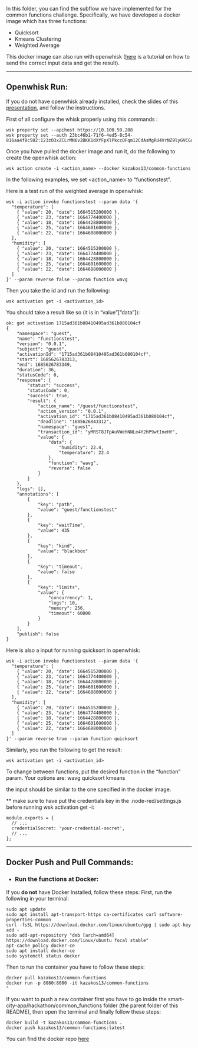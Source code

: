 In this folder, you can find the subflow we have implemented for the common functions challenge. Specifically, we have developed a docker image which has three functions:
* Quicksort
* Kmeans Clustering
* Weighted Average

This docker image can also run with openwhisk ([here](https://docs.google.com/document/d/1qboEuLH-l-9isQfCn9RzCzkCyO4TYGtqEFc8UejJHHo/edit#bookmark=id.j3wtc5rmsiuz) is a tutorial on how to send the correct input data and get the result).

---
## Openwhisk Run:

If you do not have openwhisk already installed, check the slides of this [presentation](https://github.com/gkousiouris/2ndPHYSICSHackathon/blob/main/2nd%20Hackathon.pdf), and follow the instructions.

First of all configure the whisk properly using this commands :
```shell
wsk property set --apihost https://10.100.59.208
wsk property set --auth 23bc46b1-71f6-4ed5-8c54-816aa4f8c502:123zO3xZCLrMN6v2BKK1dXYFpXlPkccOFqm12CdAsMgRU4VrNZ9lyGVCGuMDGIwP
```
Once you have pulled the docker image and run it, do the following to create the openwhisk action:
```shell
wsk action create -i <action_name> --docker kazakos13/common-functions
```

In the following examples, we set <action_name> to “functionstest”.

Here is a test run of the weighted average in openwhisk:
```shell
wsk -i action invoke functionstest --param data '{
  "temperature": [
    { "value": 20, "date": 1664515200000 },
    { "value": 23, "date": 1664774400000 },
    { "value": 18, "date": 1664428800000 },
    { "value": 25, "date": 1664601600000 },
    { "value": 22, "date": 1664688000000 }
  ],
  "humidity": [
    { "value": 20, "date": 1664515200000 },
    { "value": 23, "date": 1664774400000 },
    { "value": 18, "date": 1664428800000 },
    { "value": 25, "date": 1664601600000 },
    { "value": 22, "date": 1664688000000 }
  ]
}' --param reverse false --param function wavg
```
Then you take the id and run the following:
```shell
wsk activation get -i <activation_id>
```

You should take a result like so (it is in “value”[“data”]):
```shell
ok: got activation 1715ad361b08410495ad361b080104cf
{
    "namespace": "guest",
    "name": "functionstest",
    "version": "0.0.1",
    "subject": "guest",
    "activationId": "1715ad361b08410495ad361b080104cf",
    "start": 1685626783313,
    "end": 1685626783349,
    "duration": 36,
    "statusCode": 0,
    "response": {
        "status": "success",
        "statusCode": 0,
        "success": true,
        "result": {
            "action_name": "/guest/functionstest",
            "action_version": "0.0.1",
            "activation_id": "1715ad361b08410495ad361b080104cf",
            "deadline": "1685626843312",
            "namespace": "guest",
            "transaction_id": "yMRST8JTpAuVWehNNLe4Y2hP9wtIneHY",
            "value": {
                "data": {
                    "humidity": 22.4,
                    "temperature": 22.4
                },
                "function": "wavg",
                "reverse": false
            }
        }
    },
    "logs": [],
    "annotations": [
        {
            "key": "path",
            "value": "guest/functionstest"
        },
        {
            "key": "waitTime",
            "value": 435
        },
        {
            "key": "kind",
            "value": "blackbox"
        },
        {
            "key": "timeout",
            "value": false
        },
        {
            "key": "limits",
            "value": {
                "concurrency": 1,
                "logs": 10,
                "memory": 256,
                "timeout": 60000
            }
        }
    ],
    "publish": false
}
```

Here is also a input for running quicksort in openwhisk:
```shell
wsk -i action invoke functionstest --param data '{
  "temperature": [
    { "value": 20, "date": 1664515200000 },
    { "value": 23, "date": 1664774400000 },
    { "value": 18, "date": 1664428800000 },
    { "value": 25, "date": 1664601600000 },
    { "value": 22, "date": 1664688000000 }
  ],
  "humidity": [
    { "value": 20, "date": 1664515200000 },
    { "value": 23, "date": 1664774400000 },
    { "value": 18, "date": 1664428800000 },
    { "value": 25, "date": 1664601600000 },
    { "value": 22, "date": 1664688000000 }
  ]
}' --param reverse true --param function quicksort
```

Similarly, you run the following to get the result:
```shell
wsk activation get -i <activation_id>
```

To change between functions, put the desired function in the “function” param. Your options are: 
wavg
quicksort
kmeans

the input should be similar to the one specified in the docker image.

** make sure to have put the credentials key in the .node-red/settings.js before running wsk activation get -i:
```shell
module.exports = {
  // ...
  credentialSecret: 'your-credential-secret',
  // ...
};
```




---
## Docker Push and Pull Commands:

* ### Run the functions at Docker:

If you <strong>do not</strong> have Docker Installed, follow these steps:
First, run the following in your terminal:

```
sudo apt update
sudo apt install apt-transport-https ca-certificates curl software-properties-common
curl -fsSL https://download.docker.com/linux/ubuntu/gpg | sudo apt-key add -
sudo add-apt-repository "deb [arch=amd64] https://download.docker.com/linux/ubuntu focal stable"
apt-cache policy docker-ce
sudo apt install docker-ce
sudo systemctl status docker
```
Then to run the container you have to follow these steps:
```
docker pull kazakos13/common-functions
docker run -p 8080:8080 -it kazakos13/common-functions
"
```
If you want to push a new container first you have to go inside the smart-city-app/hackathon/common_functions folder (the parent folder of this README), then open the terminal and finally follow these steps:
```
docker build -t kazakos13/common-functions .
docker push kazakos13/common-functions:latest
```

You can find the docker repo [here](https://hub.docker.com/r/kazakos13/common-functions)
